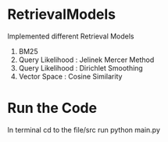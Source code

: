 # RetrievalModels
Implemented different Retrieval Models 
1) BM25
2) Query Likelihood : Jelinek Mercer Method
3) Query Likelihood : Dirichlet Smoothing
4) Vector Space : Cosine Similarity


# Run the Code
In terminal cd to the file/src run python main.py
